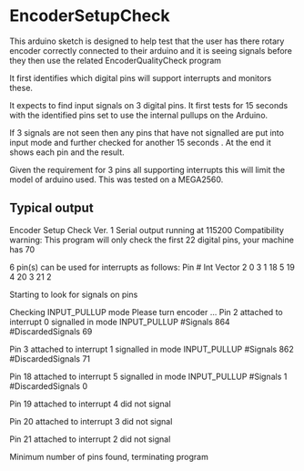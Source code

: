 # EncoderSetupCheck

This arduino sketch is designed to help test that the user has there rotary encoder correctly connected to their arduino and it is seeing
signals before they then use the related EncoderQualityCheck program

It first identifies which digital pins will support interrupts and monitors these.

It expects to find input signals on 3 digital pins. It first tests for 15 seconds with the identified pins set to use the internal pullups on the Arduino. 

If 3 signals are not seen then any pins that have not signalled are put into input mode and further checked for another 15 seconds . At the end it shows each pin and the result.

Given the requirement for 3 pins all supporting interrupts this will limit the model of arduino used. This was tested on a MEGA2560.

Typical output
--------------

Encoder Setup Check Ver. 1
Serial output running at 115200
Compatibility warning: This program will only check the first 22 digital pins, your machine has 70

6 pin(s) can be used for interrupts as follows:
Pin #	Int Vector
2	0
3	1
18	5
19	4
20	3
21	2

Starting to look for signals on pins
 

Checking INPUT_PULLUP mode
Please turn encoder
...
 Pin 2 attached to interrupt 0 signalled in mode INPUT_PULLUP #Signals 864 #DiscardedSignals 69

 Pin 3 attached to interrupt 1 signalled in mode INPUT_PULLUP #Signals 862 #DiscardedSignals 71

 Pin 18 attached to interrupt 5 signalled in mode INPUT_PULLUP #Signals 1 #DiscardedSignals 0

 Pin 19 attached to interrupt 4 did not signal

 Pin 20 attached to interrupt 3 did not signal

 Pin 21 attached to interrupt 2 did not signal

Minimum number of pins found, terminating program

